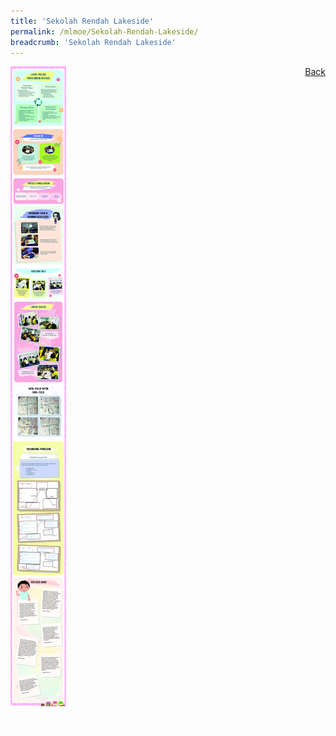 ```yaml
---
title: 'Sekolah Rendah Lakeside'
permalink: /mlmoe/Sekolah-Rendah-Lakeside/
breadcrumb: 'Sekolah Rendah Lakeside'
---
```

<!-- Global site tag (gtag.js) - Google Ads: 726049306 -->
<script async src="https://www.googletagmanager.com/gtag/js?id=AW-726049306"></script>
<script>
  window.dataLayer = window.dataLayer || [];
  function gtag(){dataLayer.push(arguments);}
  gtag('js', new Date());

  gtag('config', 'AW-726049306');
</script>
<a href="/gallery/pameran- bahasa- melayu-malay-language-exhibitions-d/schools/" style="float:right;">Back</a>
 <img src="/images/Lakeside-R4(Header-Footer)-02.jpg"> <br/>


<div class="btntop"><a href="#top" style="text-decoration:none;"><span style="color:white"><b>Top</b></span></a></div>
